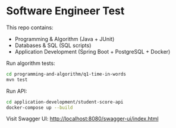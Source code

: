 # Software Engineer Test

This repo contains:
- Programming & Algorithm (Java + JUnit)
- Databases & SQL (SQL scripts)
- Application Development (Spring Boot + PostgreSQL + Docker)

Run algorithm tests:
```bash
cd programming-and-algorithm/q1-time-in-words
mvn test
```

Run API:
```bash
cd application-development/student-score-api
docker-compose up --build
```

Visit Swagger UI: [http://localhost:8080/swagger-ui/index.html](http://localhost:8080/swagger-ui/index.html)
